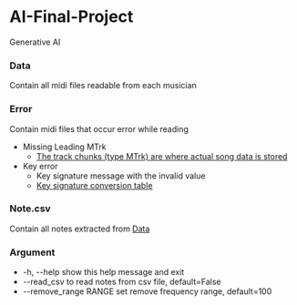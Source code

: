 # AI-Final-Project
Generative AI

### Data
Contain all midi files readable from each musician

### Error
Contain midi files that occur error while reading
+ Missing Leading MTrk
  + [The track chunks (type MTrk) are where actual song data is stored](http://www.music.mcgill.ca/~ich/classes/mumt306/StandardMIDIfileformat.html#BM2_3)
+ Key error
  + Key signature message with the invalid value
  + [Key signature conversion table](https://github.com/mido/mido/blob/f23a97427a9c36a1afea4ab4d67338f4741b9edb/mido/midifiles/meta.py#L27)

### Note.csv
Contain all notes extracted from [Data](https://github.com/Mike1ife/AI-Final-Project/tree/main/Data)

### Argument
+ -h, --help            show this help message and exit
+ --read_csv            to read notes from csv file, default=False
+ --remove_range RANGE  set remove frequency range, default=100
